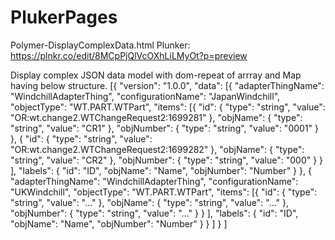 # PlukerPages

Polymer-DisplayComplexData.html
Plunker: https://plnkr.co/edit/8MCpPjQlVcOXhLiLMyOt?p=preview 

Display complex JSON data model with dom-repeat of arrray and Map having below structure.
[{ "version": "1.0.0", "data": [{ "adapterThingName": "WindchillAdapterThing", "configurationName": "JapanWindchill", "objectType": "WT.PART.WTPart", "items": [{ "id": { "type": "string", "value": "OR:wt.change2.WTChangeRequest2:1699281" }, "objName": { "type": "string", "value": "CR1" }, "objNumber": { "type": "string", "value": "0001" } }, { "id": { "type": "string", "value": "OR:wt.change2.WTChangeRequest2:1699282" }, "objName": { "type": "string", "value": "CR2" }, "objNumber": { "type": "string", "value": "000" } } ], "labels": { "id": "ID", "objName": "Name", "objNumber": "Number" } }, { "adapterThingName": "WindchillAdapterThing", "configurationName": "UKWindchill", "objectType": "WT.PART.WTPart", "items": [{ "id": { "type": "string", "value": "…" }, "objName": { "type": "string", "value": "…" }, "objNumber": { "type": "string", "value": "…" } } ], "labels": { "id": "ID", "objName": "Name", "objNumber": "Number" } } ] } ] 
